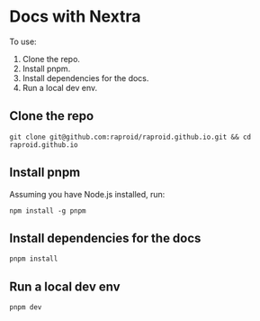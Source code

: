 # Docs with Nextra
To use:
1. Clone the repo.
2. Install pnpm.
3. Install dependencies for the docs.
4. Run a local dev env.

## Clone the repo

```shell
git clone git@github.com:raproid/raproid.github.io.git && cd raproid.github.io
```
## Install pnpm
Assuming you have Node.js installed, run:

```shell
npm install -g pnpm
```
## Install dependencies for the docs
```shell
pnpm install
```
## Run a local dev env
```shell
pnpm dev
```